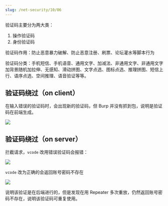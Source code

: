 ```yaml
---
slug: /net-security/10/06
---
```


验证码主要分为两大类：
1. 操作验证码
2. 身份验证码

验证码作用：防止恶意暴力破解、防止恶意注册、刷票、论坛灌水等脚本行为

验证码分类：手机短信、手机语音、通用文字、加减法、非通用文字、非通用文字加背景随机加拉伸、无感知、滑动拼图、文字点选、图标点选、推理拼图、短信上行、语序点选、空间推理、语音验证等等。

## 验证码绕过（on client）

在输入错误的验证码时，会出现新的验证码，但 Burp 并没有抓到包，说明是验证码在前端生成。

![](http://img.wukaipeng.com/2023/12/12-074555-Arckpd-image-20231212074553954.png)

## 验证码绕过（on server）

拦截请求，`vcode` 改用错误验证码会报错：

![](http://img.wukaipeng.com/2023/12/12-075709-O5t0vz-image-20231212075709352.png)

`vcode` 改为正确的会返回账号密码不存在

![](http://img.wukaipeng.com/2023/12/12-075812-P3soId-image-20231212075812625.png)

说明该验证是在后端进行的，但是发现在用 Repeater 多次重放，仍然返回账号密码不存在，说明该验证码可重复使用。















